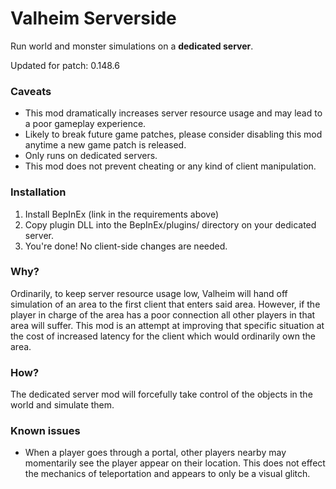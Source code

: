# Valheim Serverside

Run world and monster simulations on a **dedicated server**.

Updated for patch: 0.148.6

### Caveats

- This mod dramatically increases server resource usage and may lead to a poor gameplay experience.
- Likely to break future game patches, please consider disabling this mod anytime a new game patch is released.
- Only runs on dedicated servers.
- This mod does not prevent cheating or any kind of client manipulation.

### Installation
 1. Install BepInEx (link in the requirements above)
 2. Copy plugin DLL into the BepInEx/plugins/ directory on your dedicated server.
 3. You're done! No client-side changes are needed.

### Why?

Ordinarily, to keep server resource usage low, Valheim will hand off simulation of an area to the first client that enters said area. However, if the player in charge of the area has a poor connection all other players in that area will suffer. This mod is an attempt at improving that specific situation at the cost of increased latency for the client which would ordinarily own the area.

### How?

The dedicated server mod will forcefully take control of the objects in the world and simulate them.

### Known issues

- When a player goes through a portal, other players nearby may momentarily see the player appear on their location. This does not effect the mechanics of teleportation and appears to only be a visual glitch.
